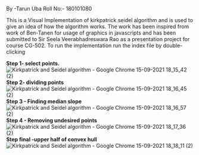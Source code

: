 By -Tarun Uba Roll No:- 180101080 

This is a Visual Implementation of kirkpatrick seidel algorithm and is used to give an idea of how 
the algorithm works. The work has been inspired from work of Ben-Tanen for usage of graphics
in javascripts and has been submitted to Sir Seela Veerabhadreswara Rao as a presentation 
project for course CG-502.
To run the implementation run the index file by double-clicking 

**Step 1- select points.**
![Kirkpatrick and Seidel algorithm - Google Chrome 15-09-2021 18_15_42 (2)](https://user-images.githubusercontent.com/53625664/133437170-6323662a-7905-4640-b8e4-1fb938290c3c.png)
**Step 2- dividing points**
![Kirkpatrick and Seidel algorithm - Google Chrome 15-09-2021 18_16_45 (2)](https://user-images.githubusercontent.com/53625664/133437259-adf22a4c-4f29-4e1f-84e2-511dd5f02301.png)
**Step 3 - Finding median slope**
![Kirkpatrick and Seidel algorithm - Google Chrome 15-09-2021 18_16_57 (2)](https://user-images.githubusercontent.com/53625664/133437375-2bace99a-699d-4dd9-8ae6-0f0315591324.png)
**Step 4 - Removing undesired points**
![Kirkpatrick and Seidel algorithm - Google Chrome 15-09-2021 18_17_36 (2)](https://user-images.githubusercontent.com/53625664/133437453-aa71037a-b512-49d0-bd2f-d78633972b29.png)
**Step final -upper half of convex hull**
![Kirkpatrick and Seidel algorithm - Google Chrome 15-09-2021 18_18_11 (2)](https://user-images.githubusercontent.com/53625664/133437510-b2c8e753-a0c2-4cc6-a391-edcd932ed1a4.png)
